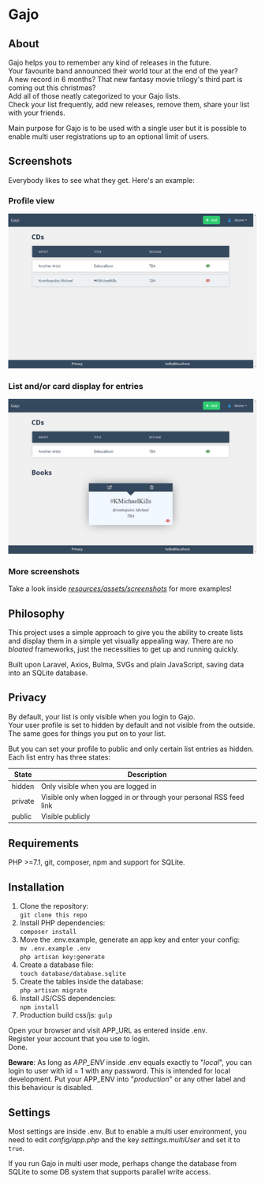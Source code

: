 # Gajo
## About
Gajo helps you to remember any kind of releases in the future.  
Your favourite band announced their world tour at the end of the year?  
A new record in 6 months? That new fantasy movie trilogy's third part is coming out this christmas?  
Add all of those neatly categorized to your Gajo lists.  
Check your list frequently, add new releases, remove them, share your list with your friends.  

Main purpose for Gajo is to be used with a single user but it is possible to enable multi user registrations up to an optional limit of users.

## Screenshots
Everybody likes to see what they get.  Here's an example:

### Profile view
![Ideally here should be displayed /resources/assets/screenshots/0_gajo_list.png](./resources/assets/screenshots/0_gajo_list.png)

### List and/or card display for entries

![Ideally here should be displayed /resources/assets/screenshots/4_gajo_alternative_display.png](./resources/assets/screenshots/4_gajo_alternative_display.png)

### More screenshots
Take a look inside _[resources/assets/screenshots](./resources/assets/screenshots)_ for more examples!

## Philosophy
This project uses a simple approach to give you the ability to create lists and display them in a simple yet visually appealing way. There are no _bloated_ frameworks, just the necessities to get up and running quickly.

Built upon Laravel, Axios, Bulma, SVGs and plain JavaScript, saving data into an SQLite database.

## Privacy
By default, your list is only visible when you login to Gajo.  
Your user profile is set to hidden by default and not visible from the outside. The same goes for things you put on to your list.  

But you can set your profile to public and only certain list entries as hidden.  
Each list entry has three states:  

| State | Description |
|---|---|
| hidden | Only visible when you are logged in |
| private | Visible only when logged in or through your personal RSS feed link |
| public | Visible publicly |  


## Requirements
PHP >=7.1, git, composer, npm and support for SQLite.


## Installation
1. Clone the repository:  
`git clone this repo`
2. Install PHP dependencies:  
`composer install`  
3. Move the .env.example, generate an app key and enter your config:  
`mv .env.example .env`  
`php artisan key:generate`  
4. Create a database file:  
`touch database/database.sqlite`  
5. Create the tables inside the database:  
`php artisan migrate`  
6. Install JS/CSS dependencies:  
`npm install`  
7. Production build css/js:
`gulp`  

Open your browser and visit APP_URL as entered inside .env.  
Register your account that you use to login.  
Done.

**Beware**: As long as _APP_ENV_ inside .env equals exactly to "_local_", you can login to user with id = 1 with any password. This is intended for local development.
Put your APP_ENV into "_production_" or any other label and this behaviour is disabled.

## Settings
Most settings are inside .env. But to enable a multi user environment, you need to edit _config/app.php_ and the key _settings.multiUser_ and set it to `true`.  

If you run Gajo in multi user mode, perhaps change the database from SQLite to some DB system that supports parallel write access. 